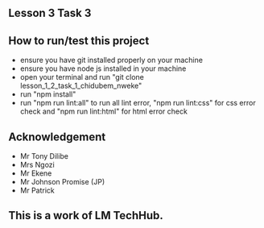 ## Lesson 3 Task 3
## How to run/test this project
* ensure you have git installed properly on your machine
* ensure you have node js installed in your machine
* open your terminal and run "git clone lesson_1_2_task_1_chidubem_nweke"
* run "npm install"
* run "npm run lint:all" to run all lint error, "npm run lint:css" for css error check and "npm run lint:html" for html error check
## Acknowledgement
* Mr Tony Dilibe
* Mrs Ngozi
* Mr Ekene
* Mr Johnson Promise (JP)
* Mr Patrick
## This is a work of LM TechHub.
